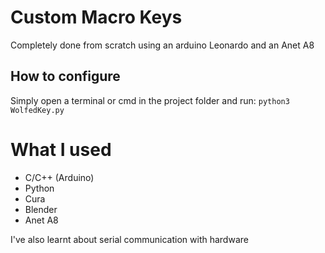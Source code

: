 # Custom Macro Keys
Completely done from scratch using an arduino Leonardo and an Anet A8

## How to configure
Simply open a terminal or cmd in the project folder and run:
`python3 WolfedKey.py`

# What I used
  * C/C++ (Arduino)
  * Python
  * Cura
  * Blender
  * Anet A8

I've also learnt about serial communication with hardware
